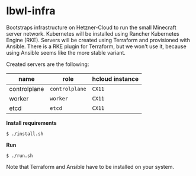 lbwl-infra
==========

Bootstraps infrastructure on Hetzner-Cloud to run the small Minecraft server network. Kubernetes will be installed using Rancher Kubernetes Engine (RKE). Servers will be created using Terraform and provisioned with Ansible. There is a RKE plugin for Terraform, but we won't use it, because using Ansible seems like the more stable variant.
 
Created servers are the following:

| name         | role           | hcloud instance |
|--------------|----------------|-----------------|
| controlplane | `controlplane` | `CX11`          |
| worker       | `worker`       | `CX11`          |
| etcd         | `etcd`         | `CX11`          |


**Install requirements**
```
$ ./install.sh

```

**Run**

```
$ ./run.sh
```

Note that Terraform and Ansible have to be installed on your system.
